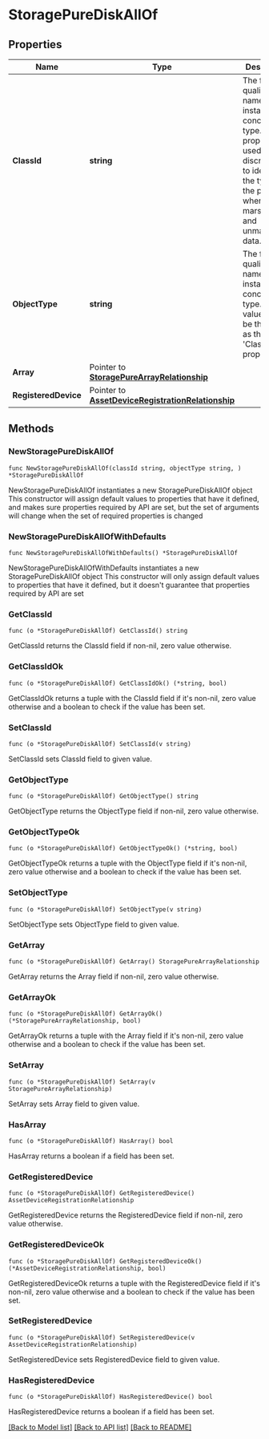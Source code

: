 # StoragePureDiskAllOf

## Properties

Name | Type | Description | Notes
------------ | ------------- | ------------- | -------------
**ClassId** | **string** | The fully-qualified name of the instantiated, concrete type. This property is used as a discriminator to identify the type of the payload when marshaling and unmarshaling data. | [default to "storage.PureDisk"]
**ObjectType** | **string** | The fully-qualified name of the instantiated, concrete type. The value should be the same as the &#39;ClassId&#39; property. | [default to "storage.PureDisk"]
**Array** | Pointer to [**StoragePureArrayRelationship**](storage.PureArray.Relationship.md) |  | [optional] 
**RegisteredDevice** | Pointer to [**AssetDeviceRegistrationRelationship**](asset.DeviceRegistration.Relationship.md) |  | [optional] 

## Methods

### NewStoragePureDiskAllOf

`func NewStoragePureDiskAllOf(classId string, objectType string, ) *StoragePureDiskAllOf`

NewStoragePureDiskAllOf instantiates a new StoragePureDiskAllOf object
This constructor will assign default values to properties that have it defined,
and makes sure properties required by API are set, but the set of arguments
will change when the set of required properties is changed

### NewStoragePureDiskAllOfWithDefaults

`func NewStoragePureDiskAllOfWithDefaults() *StoragePureDiskAllOf`

NewStoragePureDiskAllOfWithDefaults instantiates a new StoragePureDiskAllOf object
This constructor will only assign default values to properties that have it defined,
but it doesn't guarantee that properties required by API are set

### GetClassId

`func (o *StoragePureDiskAllOf) GetClassId() string`

GetClassId returns the ClassId field if non-nil, zero value otherwise.

### GetClassIdOk

`func (o *StoragePureDiskAllOf) GetClassIdOk() (*string, bool)`

GetClassIdOk returns a tuple with the ClassId field if it's non-nil, zero value otherwise
and a boolean to check if the value has been set.

### SetClassId

`func (o *StoragePureDiskAllOf) SetClassId(v string)`

SetClassId sets ClassId field to given value.


### GetObjectType

`func (o *StoragePureDiskAllOf) GetObjectType() string`

GetObjectType returns the ObjectType field if non-nil, zero value otherwise.

### GetObjectTypeOk

`func (o *StoragePureDiskAllOf) GetObjectTypeOk() (*string, bool)`

GetObjectTypeOk returns a tuple with the ObjectType field if it's non-nil, zero value otherwise
and a boolean to check if the value has been set.

### SetObjectType

`func (o *StoragePureDiskAllOf) SetObjectType(v string)`

SetObjectType sets ObjectType field to given value.


### GetArray

`func (o *StoragePureDiskAllOf) GetArray() StoragePureArrayRelationship`

GetArray returns the Array field if non-nil, zero value otherwise.

### GetArrayOk

`func (o *StoragePureDiskAllOf) GetArrayOk() (*StoragePureArrayRelationship, bool)`

GetArrayOk returns a tuple with the Array field if it's non-nil, zero value otherwise
and a boolean to check if the value has been set.

### SetArray

`func (o *StoragePureDiskAllOf) SetArray(v StoragePureArrayRelationship)`

SetArray sets Array field to given value.

### HasArray

`func (o *StoragePureDiskAllOf) HasArray() bool`

HasArray returns a boolean if a field has been set.

### GetRegisteredDevice

`func (o *StoragePureDiskAllOf) GetRegisteredDevice() AssetDeviceRegistrationRelationship`

GetRegisteredDevice returns the RegisteredDevice field if non-nil, zero value otherwise.

### GetRegisteredDeviceOk

`func (o *StoragePureDiskAllOf) GetRegisteredDeviceOk() (*AssetDeviceRegistrationRelationship, bool)`

GetRegisteredDeviceOk returns a tuple with the RegisteredDevice field if it's non-nil, zero value otherwise
and a boolean to check if the value has been set.

### SetRegisteredDevice

`func (o *StoragePureDiskAllOf) SetRegisteredDevice(v AssetDeviceRegistrationRelationship)`

SetRegisteredDevice sets RegisteredDevice field to given value.

### HasRegisteredDevice

`func (o *StoragePureDiskAllOf) HasRegisteredDevice() bool`

HasRegisteredDevice returns a boolean if a field has been set.


[[Back to Model list]](../README.md#documentation-for-models) [[Back to API list]](../README.md#documentation-for-api-endpoints) [[Back to README]](../README.md)


